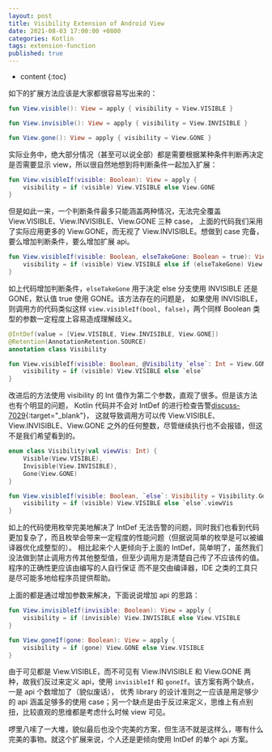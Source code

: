 ```yaml
---
layout: post
title: Visibility Extension of Android View
date: 2021-08-03 17:00:00 +0800
categories: Kotlin
tags: extension-function
published: true
---
```


* content
{:toc}

如下的扩展方法应该是大家都很容易写出来的：

```kotlin
fun View.visible(): View = apply { visibility = View.VISIBLE }

fun View.invisible(): View = apply { visibility = View.INVISIBLE }

fun View.gone(): View = apply { visibility = View.GONE }
```

实际业务中，绝大部分情况（甚至可以说全部）都是需要根据某种条件判断再决定是否需要显示 view，所以很自然地想到将判断条件一起加入扩展：

```kotlin
fun View.visibleIf(visible: Boolean): View = apply {
    visibility = if (visible) View.VISIBLE else View.GONE
}
```

但是如此一来，一个判断条件最多只能涵盖两种情况，无法完全覆盖 View.VISIBLE、View.INVISIBLE、View.GONE 三种 case，
上面的代码我们采用了实际应用更多的 View.GONE，而无视了 View.INVISIBLE。想做到 case 完备，要么增加判断条件，要么增加扩展 api。

```kotlin
fun View.visibleIf(visible: Boolean, elseTakeGone: Boolean = true): View = apply {
    visibility = if (visible) View.VISIBLE else if (elseTakeGone) View.GONE else View.INVISIBLE
}
```

如上代码增加判断条件，`elseTakeGone` 用于决定 else 分支使用 INVISIBLE 还是 GONE，默认值 true 使用 GONE。该方法存在的问题是，
如果使用 INVISIBLE，则调用方的代码类似这样 `view.visibleIf(bool, false)`，两个同样 Boolean 类型的参数一定程度上容易造成理解歧义。

```kotlin
@IntDef(value = [View.VISIBLE, View.INVISIBLE, View.GONE])
@Retention(AnnotationRetention.SOURCE)
annotation class Visibility

fun View.visibleIf(visible: Boolean, @Visibility `else`: Int = View.GONE): View = apply {
    visibility = if (visible) View.VISIBLE else `else`
}
```

改进后的方法使用 visibility 的 Int 值作为第二个参数，直观了很多。但是该方法也有个明显的问题，
Kotlin 代码并不会对 IntDef 的进行检查告警[discuss-7029](https://discuss.kotlinlang.org/t/intdef-and-stringdef-not-being-checked-at-compile-time/7029){:target="_blank"}，
这就导致调用方可以传 View.VISIBLE、View.INVISIBLE、View.GONE 之外的任何整数，尽管继续执行也不会报错，但这不是我们希望看到的。

```kotlin
enum class Visibility(val viewVis: Int) {
    Visible(View.VISIBLE),
    Invisible(View.INVISIBLE),
    Gone(View.GONE)
}

fun View.visibleIf(visible: Boolean, `else`: Visibility = Visibility.Gone): View = apply {
    visibility = if (visible) View.VISIBLE else `else`.viewVis
}
```

如上的代码使用枚举完美地解决了 IntDef 无法告警的问题，同时我们也看到代码更加复杂了，而且枚举会带来一定程度的性能问题（但据说简单的枚举是可以被编译器优化成整型的）。
相比起来个人更倾向于上面的 IntDef，简单明了，虽然我们没法做到禁止调用方传其他整型值，但至少调用方是清楚自己传了不应该传的值。程序的正确性更应该由编写的人自行保证 而不是交由编译器，IDE 之类的工具只是尽可能多地给程序员提供帮助。

上面的都是通过增加参数来解决，下面说说增加 api 的思路：

```kotlin
fun View.invisibleIf(invisible: Boolean): View = apply {
    visibility = if (invisible) View.INVISIBLE else View.VISIBLE
}

fun View.goneIf(gone: Boolean): View = apply {
    visibility = if (gone) View.GONE else View.VISIBLE
}
```

由于可见都是 View.VISIBLE，而不可见有 View.INVISIBLE 和 View.GONE 两种，故我们反过来定义 api，使用 `invisibleIf` 和 `goneIf`。该方案有两个缺点，一是 api 个数增加了（貌似废话），
优秀 library 的设计准则之一应该是用足够少的 api 涵盖足够多的使用 case；另一个缺点是由于反过来定义，思维上有点别扭，比较直观的思维都是考虑什么时候 view 可见。

啰里八嗦了一大堆，貌似最后也没个完美的方案，但生活不就是这样么，哪有什么完美的事物。就这个扩展来说，个人还是更倾向使用 IntDef 的单个 api 方案。
